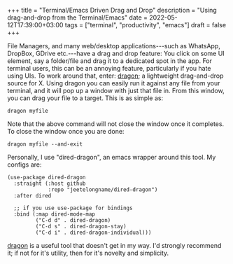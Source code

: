 +++
title = "Terminal/Emacs Driven Drag and Drop"
description = "Using drag-and-drop from the Terminal/Emacs"
date = 2022-05-12T17:39:00+03:00
tags = ["terminal", "productivity", "emacs"]
draft = false
+++

File Managers, and many web/desktop
applications---such as WhatsApp, DropBox, GDrive
etc.---have a drag and drop feature: You click on
some UI element, say a folder/file and drag it to
a dedicated spot in the app. For terminal users,
this can be an annoying feature, particularly if
you hate using UIs. To work around that, enter:
[dragon](https://github.com/mwh/dragon); a lightweight drag-and-drop source for
X. Using dragon you can easily run it against any
file from your terminal, and it will pop up a
window with just that file in. From this window,
you can drag your file to a target. This is as
simple as:

```text
dragon myfile
```

Note that the above command will not close the window once it completes. To close the window once you are done:

```text
dragon myfile --and-exit
```

Personally, I use "dired-dragon", an emacs wrapper
around this tool. My configs are:

```elisp
(use-package dired-dragon
  :straight (:host github
             :repo "jeetelongname/dired-dragon")
  :after dired

  ;; if you use use-package for bindings
  :bind (:map dired-mode-map
         ("C-d d" . dired-dragon)
         ("C-d s" . dired-dragon-stay)
         ("C-d i" . dired-dragon-individual)))
```

[dragon](https://github.com/mwh/dragon) is a useful tool that doesn't get in my
way. I'd strongly recommend it; if not for it's
utility, then for it's novelty and simplicity.
